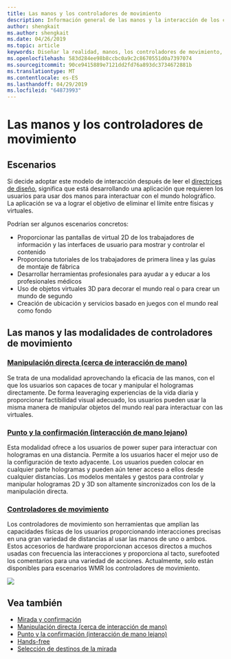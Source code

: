 ```yaml
---
title: Las manos y los controladores de movimiento
description: Información general de las manos y la interacción de los controladores de movimiento
author: shengkait
ms.author: shengkait
ms.date: 04/26/2019
ms.topic: article
keywords: Diseñar la realidad, manos, los controladores de movimiento, interacción, mixta
ms.openlocfilehash: 583d284ee98b8ccbc0a9c2c8670551d0a7397074
ms.sourcegitcommit: 90ce9415889e7121dd2fd76a893dc3734672881b
ms.translationtype: MT
ms.contentlocale: es-ES
ms.lasthandoff: 04/29/2019
ms.locfileid: "64873993"
---
```

# <a name="hands-and-motion-controllers"></a>Las manos y los controladores de movimiento
## <a name="scenarios"></a>Escenarios
Si decide adoptar este modelo de interacción después de leer el [directrices de diseño](interaction-fundamentals.md), significa que está desarrollando una aplicación que requieren los usuarios para usar dos manos para interactuar con el mundo holográfico. La aplicación se va a lograr el objetivo de eliminar el límite entre físicas y virtuales.

Podrían ser algunos escenarios concretos:
* Proporcionar las pantallas de virtual 2D de los trabajadores de información y las interfaces de usuario para mostrar y controlar el contenido
* Proporciona tutoriales de los trabajadores de primera línea y las guías de montaje de fábrica
* Desarrollar herramientas profesionales para ayudar a y educar a los profesionales médicos  
* Uso de objetos virtuales 3D para decorar el mundo real o para crear un mundo de segundo 
* Creación de ubicación y servicios basado en juegos con el mundo real como fondo

## <a name="hands-and-motion-controllers-modalities"></a>Las manos y las modalidades de controladores de movimiento
### <a name="direct-manipulation-near-hand-interactiondirect-manipulationmd"></a>[Manipulación directa (cerca de interacción de mano)](direct-manipulation.md)
Se trata de una modalidad aprovechando la eficacia de las manos, con el que los usuarios son capaces de tocar y manipular el hologramas directamente. De forma leaveraging experiencias de la vida diaria y proporcionar factibilidad visual adecuado, los usuarios pueden usar la misma manera de manipular objetos del mundo real para interactuar con las virtuales.   

### <a name="point-and-commit-far-hand-interactionpoint-and-commitmd"></a>[Punto y la confirmación (interacción de mano lejano)](point-and-commit.md)
Esta modalidad ofrece a los usuarios de power super para interactuar con hologramas en una distancia. Permite a los usuarios hacer el mejor uso de la configuración de texto adyacente. Los usuarios pueden colocar en cualquier parte hologramas y pueden aún tener acceso a ellos desde cualquier distancias. Los modelos mentales y gestos para controlar y manipular hologramas 2D y 3D son altamente sincronizados con los de la manipulación directa.

### <a name="motion-controllersmotion-controllersmd"></a>[Controladores de movimiento](motion-controllers.md)
Los controladores de movimiento son herramientas que amplían las capacidades físicas de los usuarios proporcionando interacciones precisas en una gran variedad de distancias al usar las manos de uno o ambos. Estos accesorios de hardware proporcionan accesos directos a muchos usadas con frecuencia las interacciones y proporciona al tacto, surefooted los comentarios para una variedad de acciones. Actualmente, solo están disponibles para escenarios WMR los controladores de movimiento. 

![](images/Hands-and-controllers-720px.jpg)<br>

## <a name="see-also"></a>Vea también
* [Mirada y confirmación](gaze-and-commit.md)
* [Manipulación directa (cerca de interacción de mano)](direct-manipulation.md)
* [Punto y la confirmación (interacción de mano lejano)](point-and-commit.md)
* [Hands-free](hands-free.md)
* [Selección de destinos de la mirada](gaze-targeting.md)
